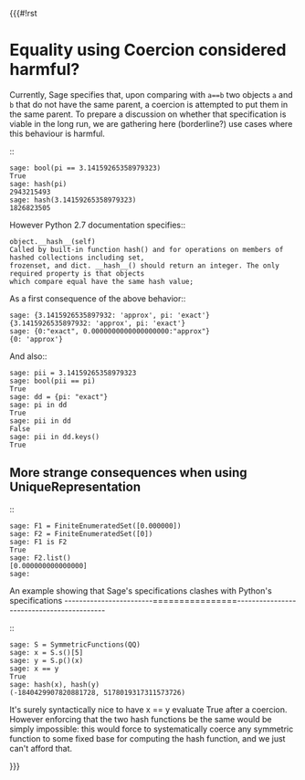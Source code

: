 {{{#!rst

Equality using Coercion considered harmful?
===========================================

Currently, Sage specifies that, upon comparing with ``a==b`` two objects `a` and `b` that do not have the same parent, a coercion is attempted to put them in the same parent. To prepare a discussion on whether that specification is viable in the long run, we are gathering here (borderline?) use cases where this behaviour is harmful.

::

    sage: bool(pi == 3.14159265358979323)
    True
    sage: hash(pi)
    2943215493
    sage: hash(3.14159265358979323)
    1826823505

However Python 2.7 documentation specifies::

    object.__hash__(self)
    Called by built-in function hash() and for operations on members of hashed collections including set,
    frozenset, and dict. __hash__() should return an integer. The only required property is that objects
    which compare equal have the same hash value;

As a first consequence of the above behavior::

    sage: {3.1415926535897932: 'approx', pi: 'exact'}
    {3.1415926535897932: 'approx', pi: 'exact'}
    sage: {0:"exact", 0.0000000000000000000:"approx"}
    {0: 'approx'}

And also::

    sage: pii = 3.14159265358979323
    sage: bool(pii == pi)
    True
    sage: dd = {pi: "exact"}
    sage: pi in dd
    True
    sage: pii in dd
    False
    sage: pii in dd.keys()
    True


More strange consequences when using UniqueRepresentation
---------------------------------------------------------

::

    sage: F1 = FiniteEnumeratedSet([0.000000])
    sage: F2 = FiniteEnumeratedSet([0])
    sage: F1 is F2
    True
    sage: F2.list()
    [0.000000000000000]
    sage: 

An example showing that Sage's specifications clashes with Python's specifications
------------------------================------------------------------------------

::

    sage: S = SymmetricFunctions(QQ)
    sage: x = S.s()[5]
    sage: y = S.p()(x)
    sage: x == y
    True
    sage: hash(x), hash(y)
    (-1840429907820881728, 5178019317311573726)

It's surely syntactically nice to have x == y evaluate True after a
coercion. However enforcing that the two hash functions be the same
would be simply impossible: this would force to systematically coerce
any symmetric function to some fixed base for computing the hash
function, and we just can't afford that.

}}}
